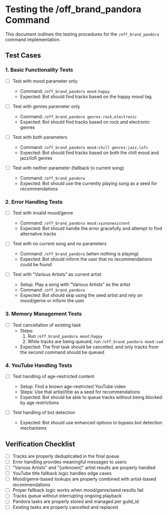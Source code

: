 # Testing the /off_brand_pandora Command

This document outlines the testing procedures for the `/off_brand_pandora` command implementation.

## Test Cases

### 1. Basic Functionality Tests

- [ ] Test with mood parameter only
  - Command: `/off_brand_pandora mood:happy`
  - Expected: Bot should find tracks based on the happy mood tag

- [ ] Test with genres parameter only
  - Command: `/off_brand_pandora genres:rock,electronic`
  - Expected: Bot should find tracks based on rock and electronic genres

- [ ] Test with both parameters
  - Command: `/off_brand_pandora mood:chill genres:jazz,lofi`
  - Expected: Bot should find tracks based on both the chill mood and jazz/lofi genres

- [ ] Test with neither parameter (fallback to current song)
  - Command: `/off_brand_pandora`
  - Expected: Bot should use the currently playing song as a seed for recommendations

### 2. Error Handling Tests

- [ ] Test with invalid mood/genre
  - Command: `/off_brand_pandora mood:xyznonexistent`
  - Expected: Bot should handle the error gracefully and attempt to find alternative tracks

- [ ] Test with no current song and no parameters
  - Command: `/off_brand_pandora` (when nothing is playing)
  - Expected: Bot should inform the user that no recommendations could be found

- [ ] Test with "Various Artists" as current artist
  - Setup: Play a song with "Various Artists" as the artist
  - Command: `/off_brand_pandora`
  - Expected: Bot should skip using the seed artist and rely on mood/genre or inform the user

### 3. Memory Management Tests

- [ ] Test cancellation of existing task
  - Steps:
    1. Run `/off_brand_pandora mood:happy`
    2. While tracks are being queued, run `/off_brand_pandora mood:sad`
  - Expected: The first task should be cancelled, and only tracks from the second command should be queued

### 4. YouTube Handling Tests

- [ ] Test handling of age-restricted content
  - Setup: Find a known age-restricted YouTube video
  - Steps: Use that artist/title as a seed for recommendations
  - Expected: Bot should be able to queue tracks without being blocked by age restrictions

- [ ] Test handling of bot detection
  - Expected: Bot should use enhanced options to bypass bot detection mechanisms

## Verification Checklist

- [ ] Tracks are properly deduplicated in the final queue
- [ ] Error handling provides meaningful messages to users
- [ ] "Various Artists" and "[unknown]" artist results are properly handled
- [ ] YouTube title fallback logic handles edge cases
- [ ] Mood/genre-based lookups are properly combined with artist-based recommendations
- [ ] Proper fallback logic works when mood/genre/seed results fail
- [ ] Tracks queue without interrupting ongoing playback
- [ ] Pandora tasks are properly stored and managed per guild_id
- [ ] Existing tasks are properly cancelled and replaced
